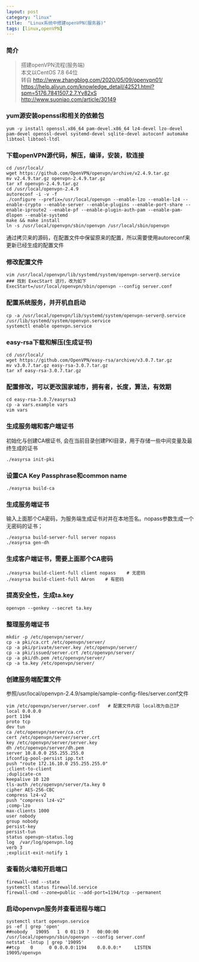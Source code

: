 ```yaml
---
layout: post
category: "linux"
title:  "Linux系统中搭建openVPN(服务器)"
tags: [linux,openVPN]
---
```


### 简介
>搭建openVPN流程(服务端)  
>本文以CentOS 7.8 64位  
>转自 http://www.zhangblog.com/2020/05/09/openvpn01/  
>https://help.aliyun.com/knowledge_detail/42521.html?spm=5176.7841507.2.7.Yv82xS  
>http://www.suoniao.com/article/30149  

### yum源安装openssl和相关的依赖包
~~~
yum -y install openssl.x86_64 pam-devel.x86_64 lz4-devel lzo-devel pam-devel openssl-devel systemd-devel sqlite-devel autoconf automake libtool libtool-ltdl
~~~

### 下载openVPN源代码，解压，编译，安装，软连接
~~~
cd /usr/local/
wget https://github.com/OpenVPN/openvpn/archive/v2.4.9.tar.gz
mv v2.4.9.tar.gz openvpn-2.4.9.tar.gz
tar xf openvpn-2.4.9.tar.gz 
cd /usr/local/openvpn-2.4.9
autoreconf -i -v -f 
./configure --prefix=/usr/local/openvpn --enable-lzo --enable-lz4 --enable-crypto --enable-server --enable-plugins --enable-port-share --enable-iproute2 --enable-pf --enable-plugin-auth-pam --enable-pam-dlopen --enable-systemd
make && make install
ln -s /usr/local/openvpn/sbin/openvpn /usr/local/sbin/openvpn
~~~
通过拷贝来的源码，在配置文件中保留原来的配置，所以需要使用autoreconf来更新已经生成的配置文件

### 修改配置文件
~~~
vim /usr/local/openvpn/lib/systemd/system/openvpn-server@.service
### 找到 ExecStart 这行，改为如下
ExecStart=/usr/local/openvpn/sbin/openvpn --config server.conf
~~~

### 配置系统服务，并开机自启动
~~~
cp -a /usr/local/openvpn/lib/systemd/system/openvpn-server@.service /usr/lib/systemd/system/openvpn.service
systemctl enable openvpn.service
~~~

### easy-rsa下载和解压(生成证书)
~~~
cd /usr/local/
wget https://github.com/OpenVPN/easy-rsa/archive/v3.0.7.tar.gz 
mv v3.0.7.tar.gz easy-rsa-3.0.7.tar.gz
tar xf easy-rsa-3.0.7.tar.gz
~~~

### 配置修改，可以更改国家城市，拥有者，长度，算法，有效期
~~~
cd easy-rsa-3.0.7/easyrsa3
cp -a vars.example vars
vim vars
~~~

### 生成服务端和客户端证书
初始化与创建CA根证书, 会在当前目录创建PKI目录，用于存储一些中间变量及最终生成的证书
~~~
./easyrsa init-pki
~~~

### 设置CA Key Passphrase和common name
~~~
./easyrsa build-ca
~~~

### 生成服务端证书
输入上面那个CA密码，为服务端生成证书对并在本地签名。nopass参数生成一个无密码的证书；
~~~
./easyrsa build-server-full server nopass
./easyrsa gen-dh
~~~

### 生成客户端证书，需要上面那个CA密码
~~~
./easyrsa build-client-full client nopass    # 无密码
./easyrsa build-client-full AAron    # 有密码
~~~

### 提高安全性，生成ta.key
~~~
openvpn --genkey --secret ta.key
~~~

### 整理服务端证书
~~~
mkdir -p /etc/openvpn/server/
cp -a pki/ca.crt /etc/openvpn/server/
cp -a pki/private/server.key /etc/openvpn/server/
cp -a pki/issued/server.crt /etc/openvpn/server/
cp -a pki/dh.pem /etc/openvpn/server/
cp -a ta.key /etc/openvpn/server/
~~~

### 创建服务端配置文件
参照/usr/local/openvpn-2.4.9/sample/sample-config-files/server.conf文件
~~~
vim /etc/openvpn/server/server.conf   # 配置文件内容 local改为自己IP
local 0.0.0.0
port 1194
proto tcp
dev tun
ca /etc/openvpn/server/ca.crt
cert /etc/openvpn/server/server.crt
key /etc/openvpn/server/server.key
dh /etc/openvpn/server/dh.pem
server 10.8.0.0 255.255.255.0
ifconfig-pool-persist ipp.txt
push "route 172.16.10.0 255.255.255.0"
;client-to-client
;duplicate-cn
keepalive 10 120
tls-auth /etc/openvpn/server/ta.key 0
cipher AES-256-CBC
compress lz4-v2
push "compress lz4-v2"
;comp-lzo
max-clients 1000
user nobody
group nobody
persist-key
persist-tun
status openvpn-status.log
log  /var/log/openvpn.log
verb 3
;explicit-exit-notify 1
~~~

### 查看防火墙和开启端口
~~~
firewall-cmd --state
systemctl status firewalld.service
firewall-cmd --zone=public --add-port=1194/tcp --permanent
~~~

### 启动openvpn服务并查看进程与端口
~~~
systemctl start openvpn.service
ps -ef | grep 'open'
##nobody   19095   1  0 01:19 ?   00:00:00 /usr/local/openvpn/sbin/openvpn --config server.conf
netstat -lntup | grep '19095' 
##tcp    0      0 0.0.0.0:1194    0.0.0.0:*     LISTEN     19095/openvpn
~~~

